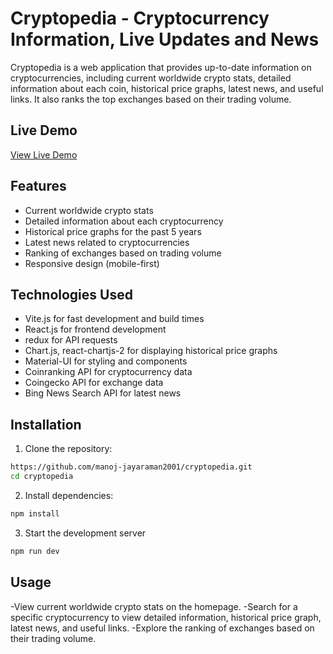 # Cryptopedia - Cryptocurrency Information, Live Updates and News


Cryptopedia is a web application that provides up-to-date information on cryptocurrencies, including current worldwide crypto stats, detailed information about each coin, historical price graphs, latest news, and useful links. It also ranks the top exchanges based on their trading volume.

## Live Demo

[View Live Demo](https://cryptopedia-seven.vercel.app/)

## Features

- Current worldwide crypto stats
- Detailed information about each cryptocurrency
- Historical price graphs for the past 5 years
- Latest news related to cryptocurrencies
- Ranking of exchanges based on trading volume
- Responsive design (mobile-first)

## Technologies Used

- Vite.js for fast development and build times
- React.js for frontend development
- redux for API requests
- Chart.js, react-chartjs-2 for displaying historical price graphs
- Material-UI for styling and components
- Coinranking API for cryptocurrency data
- Coingecko API for exchange data
- Bing News Search API for latest news

## Installation

1. Clone the repository:

```bash
https://github.com/manoj-jayaraman2001/cryptopedia.git
cd cryptopedia
```
2. Install dependencies:

```bash
npm install
```

3. Start the development server

```bash
npm run dev
```

## Usage
-View current worldwide crypto stats on the homepage.
-Search for a specific cryptocurrency to view detailed information, historical price graph, latest news, and useful links.
-Explore the ranking of exchanges based on their trading volume.

